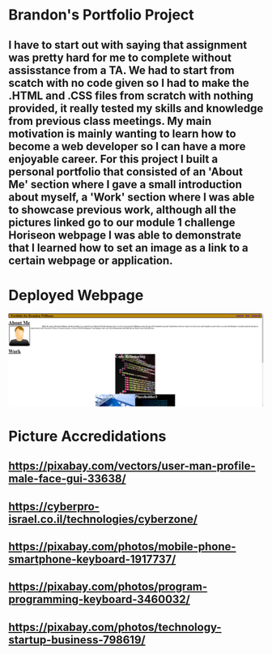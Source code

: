 # Brandon's Portfolio Project

## I have to start out with saying that assignment was pretty hard for me to complete without assisstance from a TA. We had to start from scatch with no code given so I had to make the .HTML and .CSS files from scratch with nothing provided, it really tested my skills and knowledge from previous class meetings. My main motivation is mainly wanting to learn how to become a web developer so I can have a more enjoyable career. For this project I built a personal portfolio that consisted of an 'About Me' section where I gave a small introduction about myself, a 'Work' section where I was able to showcase previous work, although all the pictures linked go to our module 1 challenge Horiseon webpage I was able to demonstrate that I learned how to set an image as a link to a certain webpage or application.


# Deployed Webpage
![Alt text](image.png)



# Picture Accredidations
## https://pixabay.com/vectors/user-man-profile-male-face-gui-33638/
## https://cyberpro-israel.co.il/technologies/cyberzone/
## https://pixabay.com/photos/mobile-phone-smartphone-keyboard-1917737/
## https://pixabay.com/photos/program-programming-keyboard-3460032/
## https://pixabay.com/photos/technology-startup-business-798619/ 